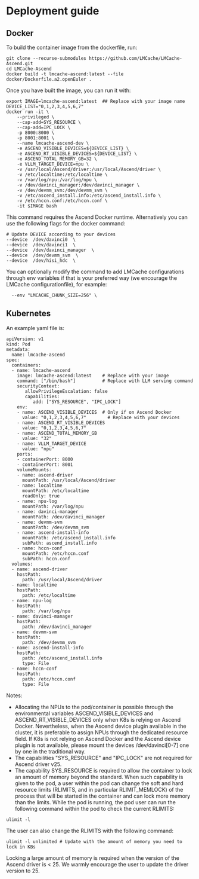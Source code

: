 ﻿
# Deployment guide

## Docker
<!-- Pull pre built image-->
To build the container image from the dockerfile, run: 
```
git clone --recurse-submodules https://github.com/LMCache/LMCache-Ascend.git
cd LMCache-Ascend
docker build -t lmcache-ascend:latest --file docker/Dockerfile.a2.openEuler .
```
Once you have built the image, you can run it with:
```
export IMAGE=lmcache-ascend:latest  ## Replace with your image name
DEVICE_LIST="0,1,2,3,4,5,6,7"
docker run -it \
    --privileged \
    --cap-add=SYS_RESOURCE \
    --cap-add=IPC_LOCK \
    -p 8000:8000 \
    -p 8001:8001 \
    --name lmcache-ascend-dev \
    -e ASCEND_VISIBLE_DEVICES=${DEVICE_LIST} \
    -e ASCEND_RT_VISIBLE_DEVICES=${DEVICE_LIST} \
    -e ASCEND_TOTAL_MEMORY_GB=32 \
    -e VLLM_TARGET_DEVICE=npu \
    -v /usr/local/Ascend/driver:/usr/local/Ascend/driver \
    -v /etc/localtime:/etc/localtime \
    -v /var/log/npu:/var/log/npu \
    -v /dev/davinci_manager:/dev/davinci_manager \
    -v /dev/devmm_svm:/dev/devmm_svm \
    -v /etc/ascend_install.info:/etc/ascend_install.info \
    -v /etc/hccn.conf:/etc/hccn.conf \
    -it $IMAGE bash
```
This command requires the Ascend Docker runtime. Alternatively you can use the following flags for the docker command:
```
# Update DEVICE according to your devices
--device  /dev/davinci0  \
--device  /dev/davinci1  \
--device  /dev/davinci_manager  \
--device  /dev/devmm_svm  \
--device  /dev/hisi_hdc  \
```
You can optionally modify the command to add LMCache configurations through env variables if that is your preferred way (we encourage the LMCache configurationfile), for example:
```
  --env "LMCACHE_CHUNK_SIZE=256" \
```
## Kubernetes
An example yaml file is:
```
apiVersion: v1
kind: Pod
metadata:
  name: lmcache-ascend
spec:
  containers:
  - name: lmcache-ascend
    image: lmcache-ascend:latest	# Replace with your image
    command: ["/bin/bash"]			# Replace with LLM serving command
    securityContext:
       allowPrivilegeEscalation: false
       capabilities:
          add: ["SYS_RESOURCE", "IPC_LOCK"]
    env:
    - name: ASCEND_VISIBLE_DEVICES  # Only if on Ascend Docker
      value: "0,1,2,3,4,5,6,7"        # Replace with your devices
    - name: ASCEND_RT_VISIBLE_DEVICES
      value: "0,1,2,3,4,5,6,7"
    - name: ASCEND_TOTAL_MEMORY_GB
      value: "32"
    - name: VLLM_TARGET_DEVICE
      value: "npu"
    ports:
    - containerPort: 8000
    - containerPort: 8001
    volumeMounts:
    - name: ascend-driver
      mountPath: /usr/local/Ascend/driver
    - name: localtime
      mountPath: /etc/localtime
      readOnly: true
    - name: npu-log
      mountPath: /var/log/npu
    - name: davinci-manager
      mountPath: /dev/davinci_manager
    - name: devmm-svm
      mountPath: /dev/devmm_svm
    - name: ascend-install-info
      mountPath: /etc/ascend_install.info
      subPath: ascend_install.info
    - name: hccn-conf
      mountPath: /etc/hccn.conf
      subPath: hccn.conf
  volumes:
  - name: ascend-driver
    hostPath:
      path: /usr/local/Ascend/driver
  - name: localtime
    hostPath:
      path: /etc/localtime
  - name: npu-log
    hostPath:
      path: /var/log/npu
  - name: davinci-manager
    hostPath:
      path: /dev/davinci_manager
  - name: devmm-svm
    hostPath:
      path: /dev/devmm_svm
  - name: ascend-install-info
    hostPath:
      path: /etc/ascend_install.info
      type: File
  - name: hccn-conf
    hostPath:
      path: /etc/hccn.conf
      type: File
```

Notes:
* Allocating the NPUs to the pod/container is possible through the environmental variables ASCEND_VISIBLE_DEVICES and ASCEND_RT_VISIBLE_DEVICES only when K8s is relying on Ascend Docker. Nevertheless, when the Ascend device plugin available in the cluster, it is preferable to assign NPUs through the dedicated resource field. If K8s is not relying on Ascend Docker and the Ascend device plugin is not available, please mount the devices /dev/davinci[0-7] one by one in the traditional way.
* The capabilities "SYS_RESOURCE" and "IPC_LOCK" are not required for Ascend driver v25.
* The capability SYS_RESOURCE is required to allow the container to lock an amount of memory beyond the standard. When such capability is given to the pod, a user within the pod can change the soft and hard resource limits (RLIMITS, and in particular RLIMIT_MEMLOCK) of the process that will be started in the container and can lock more memory than the limits.
While the pod is running, the pod user can run the following command within the pod to check the current RLIMITS:
```
ulimit -l
```
The user can also change the RLIMITS with the following command:
```
ulimit -l unlimited # Update with the amount of memory you need to lock in KBs
```
Locking a large amount of memory is required when the version of the Ascend driver is < 25. We warmly encourage the user to update the driver version to 25. 


